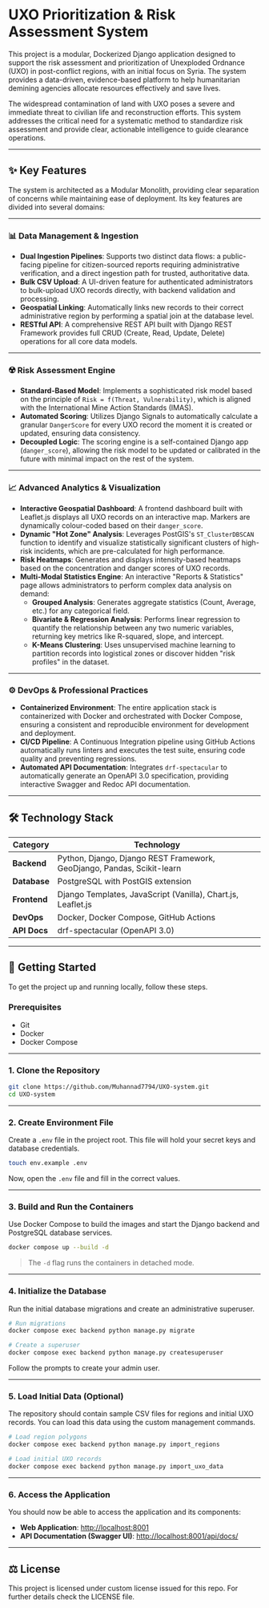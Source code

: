 # UXO Prioritization & Risk Assessment System

This project is a modular, Dockerized Django application designed to support the risk assessment and prioritization of Unexploded Ordnance (UXO) in post-conflict regions, with an initial focus on Syria. The system provides a data-driven, evidence-based platform to help humanitarian demining agencies allocate resources effectively and save lives.

The widespread contamination of land with UXO poses a severe and immediate threat to civilian life and reconstruction efforts. This system addresses the critical need for a systematic method to standardize risk assessment and provide clear, actionable intelligence to guide clearance operations.

---

## ✨ Key Features

The system is architected as a Modular Monolith, providing clear separation of concerns while maintaining ease of deployment. Its key features are divided into several domains:

---

### 📊 Data Management & Ingestion

- **Dual Ingestion Pipelines**: Supports two distinct data flows: a public-facing pipeline for citizen-sourced reports requiring administrative verification, and a direct ingestion path for trusted, authoritative data.
- **Bulk CSV Upload**: A UI-driven feature for authenticated administrators to bulk-upload UXO records directly, with backend validation and processing.
- **Geospatial Linking**: Automatically links new records to their correct administrative region by performing a spatial join at the database level.
- **RESTful API**: A comprehensive REST API built with Django REST Framework provides full CRUD (Create, Read, Update, Delete) operations for all core data models.

---

### ☢️ Risk Assessment Engine

- **Standard-Based Model**: Implements a sophisticated risk model based on the principle of `Risk = f(Threat, Vulnerability)`, which is aligned with the International Mine Action Standards (IMAS).
- **Automated Scoring**: Utilizes Django Signals to automatically calculate a granular `DangerScore` for every UXO record the moment it is created or updated, ensuring data consistency.
- **Decoupled Logic**: The scoring engine is a self-contained Django app (`danger_score`), allowing the risk model to be updated or calibrated in the future with minimal impact on the rest of the system.

---

### 📈 Advanced Analytics & Visualization

- **Interactive Geospatial Dashboard**: A frontend dashboard built with Leaflet.js displays all UXO records on an interactive map. Markers are dynamically colour-coded based on their `danger_score`.
- **Dynamic "Hot Zone" Analysis**: Leverages PostGIS's `ST_ClusterDBSCAN` function to identify and visualize statistically significant clusters of high-risk incidents, which are pre-calculated for high performance.
- **Risk Heatmaps**: Generates and displays intensity-based heatmaps based on the concentration and danger scores of UXO records.
- **Multi-Modal Statistics Engine**: An interactive "Reports & Statistics" page allows administrators to perform complex data analysis on demand:
  - **Grouped Analysis**: Generates aggregate statistics (Count, Average, etc.) for any categorical field.
  - **Bivariate & Regression Analysis**: Performs linear regression to quantify the relationship between any two numeric variables, returning key metrics like R-squared, slope, and intercept.
  - **K-Means Clustering**: Uses unsupervised machine learning to partition records into logistical zones or discover hidden "risk profiles" in the dataset.

---

### ⚙️ DevOps & Professional Practices

- **Containerized Environment**: The entire application stack is containerized with Docker and orchestrated with Docker Compose, ensuring a consistent and reproducible environment for development and deployment.
- **CI/CD Pipeline**: A Continuous Integration pipeline using GitHub Actions automatically runs linters and executes the test suite, ensuring code quality and preventing regressions.
- **Automated API Documentation**: Integrates `drf-spectacular` to automatically generate an OpenAPI 3.0 specification, providing interactive Swagger and Redoc API documentation.

---

## 🛠️ Technology Stack

| Category     | Technology                                                   |
|--------------|--------------------------------------------------------------|
| **Backend**  | Python, Django, Django REST Framework, GeoDjango, Pandas, Scikit-learn |
| **Database** | PostgreSQL with PostGIS extension                            |
| **Frontend** | Django Templates, JavaScript (Vanilla), Chart.js, Leaflet.js |
| **DevOps**   | Docker, Docker Compose, GitHub Actions                       |
| **API Docs** | drf-spectacular (OpenAPI 3.0)                                |

---

## 🚀 Getting Started

To get the project up and running locally, follow these steps.

### Prerequisites

- Git  
- Docker  
- Docker Compose

---

### 1. Clone the Repository

```bash
git clone https://github.com/Muhannad7794/UXO-system.git
cd UXO-system
```

---

### 2. Create Environment File

Create a `.env` file in the project root. This file will hold your secret keys and database credentials.

```bash
touch env.example .env
```

Now, open the `.env` file and fill in the correct values.

---

### 3. Build and Run the Containers

Use Docker Compose to build the images and start the Django backend and PostgreSQL database services.

```bash
docker compose up --build -d
```

> The `-d` flag runs the containers in detached mode.

---

### 4. Initialize the Database

Run the initial database migrations and create an administrative superuser.

```bash
# Run migrations
docker compose exec backend python manage.py migrate

# Create a superuser
docker compose exec backend python manage.py createsuperuser
```

Follow the prompts to create your admin user.

---

### 5. Load Initial Data (Optional)

The repository should contain sample CSV files for regions and initial UXO records. You can load this data using the custom management commands.

```bash
# Load region polygons
docker compose exec backend python manage.py import_regions

# Load initial UXO records
docker compose exec backend python manage.py import_uxo_data
```

---

### 6. Access the Application

You should now be able to access the application and its components:

- **Web Application**: [http://localhost:8001](http://localhost:8001)  
- **API Documentation (Swagger UI)**: [http://localhost:8001/api/docs/](http://localhost:8001/api/docs/)

---

## ⚖️ License

This project is licensed under custom license issued for this repo. For further details check the LICENSE file.
